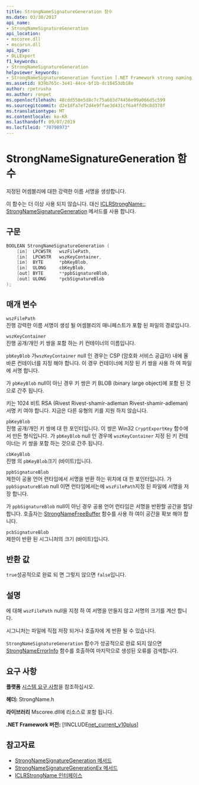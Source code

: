 ```yaml
---
title: StrongNameSignatureGeneration 함수
ms.date: 03/30/2017
api_name:
- StrongNameSignatureGeneration
api_location:
- mscoree.dll
- mscorsn.dll
api_type:
- DLLExport
f1_keywords:
- StrongNameSignatureGeneration
helpviewer_keywords:
- StrongNameSignatureGeneration function [.NET Framework strong naming]
ms.assetid: 839b765c-3e41-44ce-bf1b-dc10453db18e
author: rpetrusha
ms.author: ronpet
ms.openlocfilehash: 48cdd550e5d8c7c75a603d74456e99a066d5c599
ms.sourcegitcommit: d2e1dfa7ef2d4e9ffae3d431cf6a4ffd9c8d378f
ms.translationtype: MT
ms.contentlocale: ko-KR
ms.lasthandoff: 09/07/2019
ms.locfileid: "70798973"
---
```

# <a name="strongnamesignaturegeneration-function"></a>StrongNameSignatureGeneration 함수
지정된 어셈블리에 대한 강력한 이름 서명을 생성합니다.  
  
 이 함수는 더 이상 사용 되지 않습니다. 대신 [ICLRStrongName:: StrongNameSignatureGeneration](../hosting/iclrstrongname-strongnamesignaturegeneration-method.md) 메서드를 사용 합니다.  
  
## <a name="syntax"></a>구문  
  
```cpp  
BOOLEAN StrongNameSignatureGeneration (   
    [in]  LPCWSTR   wszFilePath,  
    [in]  LPCWSTR   wszKeyContainer,  
    [in]  BYTE      *pbKeyBlob,  
    [in]  ULONG     cbKeyBlob,  
    [out] BYTE      **ppbSignatureBlob,  
    [out] ULONG     *pcbSignatureBlob  
);  
```  
  
## <a name="parameters"></a>매개 변수  
 `wszFilePath`  
 진행 강력한 이름 서명이 생성 될 어셈블리의 매니페스트가 포함 된 파일의 경로입니다.  
  
 `wszKeyContainer`  
 진행 공개/개인 키 쌍을 포함 하는 키 컨테이너의 이름입니다.  
  
 `pbKeyBlob` 가`wszKeyContainer` null 인 경우는 CSP (암호화 서비스 공급자) 내에 올바른 컨테이너를 지정 해야 합니다. 이 경우 컨테이너에 저장 된 키 쌍을 사용 하 여 파일에 서명 합니다.  
  
 가 `pbKeyBlob` null이 아닌 경우 키 쌍은 키 BLOB (binary large object)에 포함 된 것으로 간주 됩니다.  
  
 키는 1024 비트 RSA (Rivest Rivest-shamir-adleman Rivest-shamir-adleman) 서명 키 여야 합니다. 지금은 다른 유형의 키를 지원 하지 않습니다.  
  
 `pbKeyBlob`  
 진행 공개/개인 키 쌍에 대 한 포인터입니다. 이 쌍은 Win32 `CryptExportKey` 함수에서 만든 형식입니다. 가 `pbKeyBlob` null 인 경우에 `wszKeyContainer` 지정 된 키 컨테이너는 키 쌍을 포함 하는 것으로 간주 됩니다.  
  
 `cbKeyBlob`  
 진행 의 `pbKeyBlob`크기 (바이트)입니다.  
  
 `ppbSignatureBlob`  
 제한이 공용 언어 런타임에서 서명을 반환 하는 위치에 대 한 포인터입니다. 가 `ppbSignatureBlob` null 이면 런타임에서는에 `wszFilePath`지정 된 파일에 서명을 저장 합니다.  
  
 가 `ppbSignatureBlob` null이 아닌 경우 공용 언어 런타임은 서명을 반환할 공간을 할당 합니다. 호출자는 [StrongNameFreeBuffer](strongnamefreebuffer-function.md) 함수를 사용 하 여이 공간을 확보 해야 합니다.  
  
 `pcbSignatureBlob`  
 제한이 반환 된 시그니처의 크기 (바이트)입니다.  
  
## <a name="return-value"></a>반환 값  
 `true`성공적으로 완료 되 면 그렇지 않으면 `false`입니다.  
  
## <a name="remarks"></a>설명  
 에 대해 `wszFilePath` null을 지정 하 여 서명을 만들지 않고 서명의 크기를 계산 합니다.  
  
 시그니처는 파일에 직접 저장 되거나 호출자에 게 반환 될 수 있습니다.  
  
 `StrongNameSignatureGeneration` 함수가 성공적으로 완료 되지 않으면 [StrongNameErrorInfo](strongnameerrorinfo-function.md) 함수를 호출하여 마지막으로 생성된 오류를 검색합니다.  
  
## <a name="requirements"></a>요구 사항  
 **플랫폼** [시스템 요구 사항](../../get-started/system-requirements.md)을 참조하십시오.  
  
 **헤더:** StrongName.h  
  
 **라이브러리** Mscoree.dll에 리소스로 포함 됩니다.  
  
 **.NET Framework 버전:** [!INCLUDE[net_current_v10plus](../../../../includes/net-current-v10plus-md.md)]  
  
## <a name="see-also"></a>참고자료

- [StrongNameSignatureGeneration 메서드](../hosting/iclrstrongname-strongnamesignaturegeneration-method.md)
- [StrongNameSignatureGenerationEx 메서드](../hosting/iclrstrongname-strongnamesignaturegenerationex-method.md)
- [ICLRStrongName 인터페이스](../hosting/iclrstrongname-interface.md)
